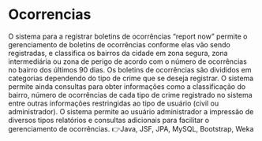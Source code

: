# Ocorrencias
O sistema para a registrar boletins de ocorrências “report now” permite o gerenciamento de boletins de ocorrências conforme elas vão sendo registradas, e classifica os bairros da cidade em zona segura, zona intermediária ou zona de perigo de acordo com o número de ocorrências no bairro dos últimos 90 dias. Os boletins de ocorrências são divididos em categorias dependendo do tipo de crime que se deseja registrar. O sistema permite ainda consultas para obter informações como a classificação do bairro, número de ocorrências de cada tipo de crime registrado no sistema entre outras informações restringidas ao tipo de usuário (civil ou administrador). O sistema permite ao usuário administrador a impressão de diversos tipos relatórios e consultas adicionais para facilitar o gerenciamento de ocorrências.
👉Java, JSF, JPA, MySQL, Bootstrap, Weka
